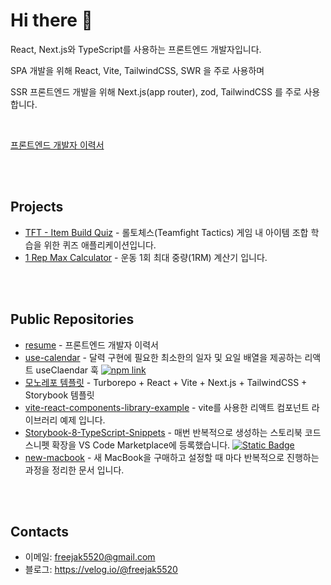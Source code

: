 # Hi there 👋

React, Next.js와 TypeScript를 사용하는 프론트엔드 개발자입니다.

SPA 개발을 위해 React, Vite, TailwindCSS, SWR 을 주로 사용하며

SSR 프론트엔드 개발을 위해 Next.js(app router), zod, TailwindCSS 를 주로 사용합니다.

<br/>

[프론트엔드 개발자 이력서](https://resume.fdev.kr)

<br/><br/>

## Projects

- [TFT - Item Build Quiz](https://tft-quiz.fdev.kr/) - 롤토체스(Teamfight Tactics) 게임 내 아이템 조합 학습을 위한 퀴즈 애플리케이션입니다.
- [1 Rep Max Calculator](https://one-rm-cal.fdev.kr/) - 운동 1회 최대 중량(1RM) 계산기 입니다.

<br/><br/>

## Public Repositories

- [resume](https://github.com/freejak5520/resume) - 프론트엔드 개발자 이력서
- [use-calendar](https://github.com/freejak5520/use-calendar) - 달력 구현에 필요한 최소한의 일자 및 요일 배열을 제공하는 리액트 useClaendar 훅 [![npm link](https://img.shields.io/badge/npm-npm?logo=npm&logoColor=%23cb3837&color=%23ffffff&link=https%3A%2F%2Fwww.npmjs.com%2Fpackage%2F%40freejak5520%2Fuse-calendar)](https://www.npmjs.com/package/@freejak5520/use-calendar)
- [모노레포 템플릿](https://github.com/jj-forge/ui-kit-template) - Turborepo + React + Vite + Next.js + TailwindCSS + Storybook 템플릿
- [vite-react-components-library-example](https://github.com/freejak5520/vite-react-components-library-example) - vite를 사용한 리액트 컴포넌트 라이브러리 예제 입니다.
- [Storybook-8-TypeScript-Snippets](https://github.com/freejak5520/Storybook-8-TypeScript-Snippets) - 매번 반복적으로 생성하는 스토리북 코드 스니펫 확장을 VS Code Marketplace에 등록했습니다. [![Static Badge](https://img.shields.io/badge/Visual%20Studio%20Marketplace-%23232323?logo=link&logoColor=white)](https://marketplace.visualstudio.com/items?itemName=JakeLee.storybook-8-typescript-snippets)
- [new-macbook](https://github.com/freejak5520/new-macbook) - 새 MacBook을 구매하고 설정할 때 마다 반복적으로 진행하는 과정을 정리한 문서 입니다.

<br/><br/>

## Contacts

- 이메일: <freejak5520@gmail.com>
- 블로그: <https://velog.io/@freejak5520>

